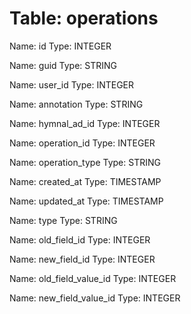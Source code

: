 Table: operations
=================

Name: id
Type: INTEGER

Name: guid
Type: STRING

Name: user_id
Type: INTEGER

Name: annotation
Type: STRING

Name: hymnal_ad_id
Type: INTEGER

Name: operation_id
Type: INTEGER

Name: operation_type
Type: STRING

Name: created_at
Type: TIMESTAMP

Name: updated_at
Type: TIMESTAMP

Name: type
Type: STRING

Name: old_field_id
Type: INTEGER

Name: new_field_id
Type: INTEGER

Name: old_field_value_id
Type: INTEGER

Name: new_field_value_id
Type: INTEGER

